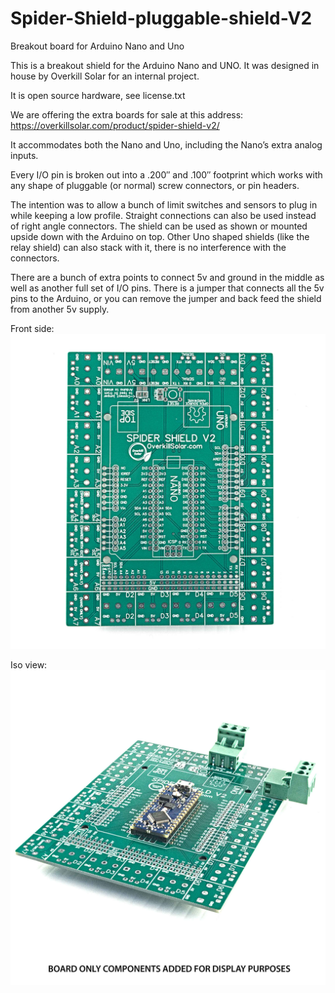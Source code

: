 # Spider-Shield-pluggable-shield-V2
Breakout board for Arduino Nano and Uno


This is a breakout shield for the Arduino Nano and UNO.
It was designed in house by Overkill Solar for an internal project.    

It is open source hardware, see license.txt

We are offering the extra boards for sale at this address: https://overkillsolar.com/product/spider-shield-v2/

It accommodates both the Nano and Uno, including the Nano’s extra analog inputs.

Every I/O pin is broken out into a .200″ and .100″ footprint which works with any shape of pluggable (or normal) screw connectors, or pin headers.

The intention was to allow a bunch of limit switches and sensors to plug in while keeping a low profile. Straight connections can also be used instead of right angle connectors. The shield can be used as shown or mounted upside down with the Arduino on top. Other Uno shaped shields (like the relay shield) can also stack with it, there is no interference with the connectors.

There are a bunch of extra points to connect 5v and ground in the middle as well as another full set of I/O pins. There is a jumper that connects all the 5v pins to the Arduino, or you can remove the jumper and back feed the shield from another 5v supply.

Front side:    
![front side photo](spider_shield_v2.jpg)


Iso view:     
![iso view](spider_shield_v2_iso.jpg)
